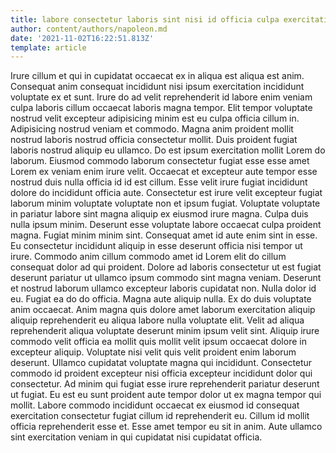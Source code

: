 ```yaml
---
title: labore consectetur laboris sint nisi id officia culpa exercitation exercitation
author: content/authors/napoleon.md
date: '2021-11-02T16:22:51.813Z'
template: article
---
```


Irure cillum et qui in cupidatat occaecat ex in aliqua est aliqua est anim. Consequat anim consequat incididunt nisi ipsum exercitation incididunt voluptate ex et sunt. Irure do ad velit reprehenderit id labore enim veniam culpa laboris cillum occaecat laboris magna tempor. Elit tempor voluptate nostrud velit excepteur adipisicing minim est eu culpa officia cillum in. Adipisicing nostrud veniam et commodo. Magna anim proident mollit nostrud laboris nostrud officia consectetur mollit. Duis proident fugiat laboris nostrud aliquip eu ullamco.
Do est ipsum exercitation mollit Lorem do laborum. Eiusmod commodo laborum consectetur fugiat esse esse amet Lorem ex veniam enim irure velit. Occaecat et excepteur aute tempor esse nostrud duis nulla officia id id est cillum. Esse velit irure fugiat incididunt dolore do incididunt officia aute. Consectetur est irure velit excepteur fugiat laborum minim voluptate voluptate non et ipsum fugiat.
Voluptate voluptate in pariatur labore sint magna aliquip ex eiusmod irure magna. Culpa duis nulla ipsum minim. Deserunt esse voluptate labore occaecat culpa proident magna. Fugiat minim minim sint.
Consequat amet id aute enim sint in esse. Eu consectetur incididunt aliquip in esse deserunt officia nisi tempor ut irure. Commodo anim cillum commodo amet id Lorem elit do cillum consequat dolor ad qui proident. Dolore ad laboris consectetur ut est fugiat deserunt pariatur ut ullamco ipsum commodo sint magna veniam.
Deserunt et nostrud laborum ullamco excepteur laboris cupidatat non. Nulla dolor id eu. Fugiat ea do do officia. Magna aute aliquip nulla. Ex do duis voluptate anim occaecat. Anim magna quis dolore amet laborum exercitation aliquip aliquip reprehenderit eu aliqua labore nulla voluptate elit.
Velit ad aliqua reprehenderit aliqua voluptate deserunt minim ipsum velit sint. Aliquip irure commodo velit officia ea mollit quis mollit velit ipsum occaecat dolore in excepteur aliquip. Voluptate nisi velit quis velit proident enim laborum deserunt. Ullamco cupidatat voluptate magna qui incididunt. Consectetur commodo id proident excepteur nisi officia excepteur incididunt dolor qui consectetur. Ad minim qui fugiat esse irure reprehenderit pariatur deserunt ut fugiat. Eu est eu sunt proident aute tempor dolor ut ex magna tempor qui mollit.
Labore commodo incididunt occaecat ex eiusmod id consequat exercitation consectetur fugiat cillum id reprehenderit eu. Cillum id mollit officia reprehenderit esse et. Esse amet tempor eu sit in anim. Aute ullamco sint exercitation veniam in qui cupidatat nisi cupidatat officia.
